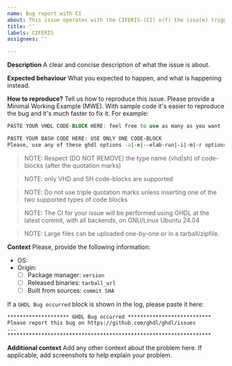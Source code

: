 ```yaml
---
name: Bug report with CI
about: This issue operates with the CIFERIS-(CI) o(f) the issu(e) trigge(r)ed by the (is)sue feature integrated
title: ''
labels: CIFERIS
assignees: ''

---
```



**Description**
A clear and concise description of what the issue is about.

**Expected behaviour**
What you expected to happen, and what is happening instead.

**How to reproduce?**
Tell us how to reproduce this issue. Please provide a Minimal Working Example (MWE). With sample code it's easier to reproduce the bug and it's much faster to fix it. For example:

```vhd
PASTE YOUR VHDL CODE-BLOCK HERE: feel free to use as many as you want
```

```sh
PASTE YOUR BASH CODE HERE: USE ONLY ONE CODE-BLOCK
Please, use any of these ghdl options -a|-e|--elab-run|-i|-m|-r options, but only these
```

> NOTE: Respect (DO NOT REMOVE) the type name (vhd|sh) of code-blocks (after the quotation marks)

> NOTE: only VHD and SH code-blocks are supported

> NOTE: Do not use triple quotation marks unless inserting one of the two supported types of code blocks

> NOTE: The CI for your issue will be performed using GHDL at the latest commit, with all backends, on GNU/Linux Ubuntu 24.04

> NOTE: Large files can be uploaded one-by-one or in a tarball/zipfile.

**Context**
Please, provide the following information:

- OS:
- Origin:
  - [ ] Package manager: `version`
  - [ ] Released binaries: `tarball_url`
  - [ ] Built from sources: `commit SHA`

If a `GHDL Bug occurred` block is shown in the log, please paste it here:

```
******************** GHDL Bug occurred ***************************
Please report this bug on https://github.com/ghdl/ghdl/issues
...
******************************************************************
```

**Additional context**
Add any other context about the problem here. If applicable, add screenshots to help explain your problem.
